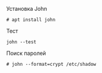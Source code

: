 
Установка John

```
# apt install john
```

Тест
```
john --test
```

Поиск паролей
```
# john --format=crypt /etc/shadow
```
